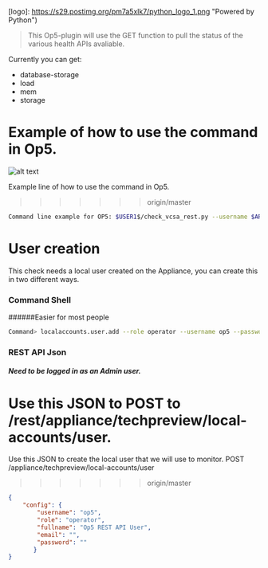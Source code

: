 [logo]: https://s29.postimg.org/pm7a5xlk7/python_logo_1.png "Powered by Python")


> This Op5-plugin will use the GET function to pull the status of the various health APIs avaliable.

Currently you can get:

 * database-storage
 * load
 * mem
 * storage


Example of how to use the command in Op5.
=======
![alt text](https://s29.postimg.org/pm7a5xlk7/python_logo_1.png "Powered by Python")

Example line of how to use the command in Op5.
>>>>>>> origin/master
```sh
Command line example for OP5: $USER1$/check_vcsa_rest.py --username $ARG1$ --password $ARG2$ --url $HOSTNAME$ --domain $ARG3$ --check $ARG4$
```

# User creation
This check needs a local user created on the Appliance, you can create this in two different ways.

### Command Shell
######Easier for most people
```sh
Command> localaccounts.user.add --role operator --username op5 --password
```
### REST API Json
##### Need to be logged in as an Admin user.

Use this JSON to POST to /rest/appliance/techpreview/local-accounts/user.
=======
Use this JSON to create the local user that we will use to monitor. POST /appliance/techpreview/local-accounts/user
>>>>>>> origin/master
```json
{
    "config": {
		"username": "op5",
		"role": "operator",
		"fullname": "Op5 REST API User",
		"email": "",
		"password": ""
       }
}
```
